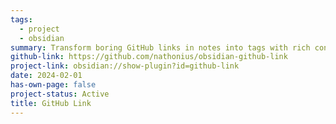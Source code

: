 ```yaml
---
tags:
  - project
  - obsidian
summary: Transform boring GitHub links in notes into tags with rich content from GitHub, and query issues and pull requests within your notes.
github-link: https://github.com/nathonius/obsidian-github-link
project-link: obsidian://show-plugin?id=github-link
date: 2024-02-01
has-own-page: false
project-status: Active
title: GitHub Link
---
```

